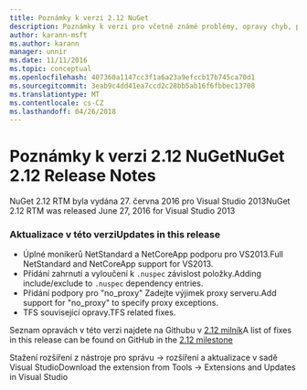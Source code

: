 ```yaml
---
title: Poznámky k verzi 2.12 NuGet
description: Poznámky k verzi pro včetně známé problémy, opravy chyb, přidaných funkcí a chcete 2.12 NuGet.
author: karann-msft
ms.author: karann
manager: unnir
ms.date: 11/11/2016
ms.topic: conceptual
ms.openlocfilehash: 407360a1147cc3f1a6a23a9efccb17b745ca70d1
ms.sourcegitcommit: 3eab9c4dd41ea7ccd2c28bb5ab16f6fbbec13708
ms.translationtype: MT
ms.contentlocale: cs-CZ
ms.lasthandoff: 04/26/2018
---
```

# <a name="nuget-212-release-notes"></a><span data-ttu-id="a870a-103">Poznámky k verzi 2.12 NuGet</span><span class="sxs-lookup"><span data-stu-id="a870a-103">NuGet 2.12 Release Notes</span></span>

<span data-ttu-id="a870a-104">NuGet 2.12 RTM byla vydána 27. června 2016 pro Visual Studio 2013</span><span class="sxs-lookup"><span data-stu-id="a870a-104">NuGet 2.12 RTM was released June 27, 2016 for Visual Studio 2013</span></span>

### <a name="updates-in-this-release"></a><span data-ttu-id="a870a-105">Aktualizace v této verzi</span><span class="sxs-lookup"><span data-stu-id="a870a-105">Updates in this release</span></span>

* <span data-ttu-id="a870a-106">Úplné monikerů NetStandard a NetCoreApp podporu pro VS2013.</span><span class="sxs-lookup"><span data-stu-id="a870a-106">Full NetStandard  and NetCoreApp support for VS2013.</span></span>
* <span data-ttu-id="a870a-107">Přidání zahrnutí a vyloučení k `.nuspec` závislost položky.</span><span class="sxs-lookup"><span data-stu-id="a870a-107">Adding include/exclude to `.nuspec` dependency entries.</span></span>
* <span data-ttu-id="a870a-108">Přidání podpory pro "no_proxy" Zadejte výjimek proxy serveru.</span><span class="sxs-lookup"><span data-stu-id="a870a-108">Add support for "no_proxy" to specify proxy exceptions.</span></span>
* <span data-ttu-id="a870a-109">TFS související opravy.</span><span class="sxs-lookup"><span data-stu-id="a870a-109">TFS related fixes.</span></span>

<span data-ttu-id="a870a-110">Seznam opravách v této verzi najdete na Githubu v [2.12 milník](https://github.com/NuGet/Home/issues?q=milestone%3A2.12+is%3Aclosed)</span><span class="sxs-lookup"><span data-stu-id="a870a-110">A list of fixes in this release can be found on GitHub in the [2.12 milestone](https://github.com/NuGet/Home/issues?q=milestone%3A2.12+is%3Aclosed)</span></span>

<span data-ttu-id="a870a-111">Stažení rozšíření z nástroje pro správu -> rozšíření a aktualizace v sadě Visual Studio</span><span class="sxs-lookup"><span data-stu-id="a870a-111">Download the extension from Tools -> Extensions and Updates in Visual Studio</span></span>
